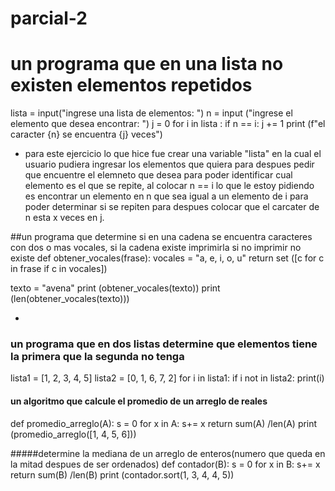 # parcial-2
# un programa que en una lista no existen elementos repetidos
lista = input("ingrese una lista de elementos: ")
n = input ("ingrese el elemento que desea encontrar: ")
j = 0
for i in lista :
    if n == i:
        j += 1
print (f"el caracter {n} se encuentra {j} veces")

- para este ejercicio lo que hice fue crear una variable "lista" en la cual el usuario pudiera ingresar los elementos que quiera para despues pedir que encuentre el elemneto que desea para poder identificar cual elemento es el que se repite, al colocar n == i lo que le estoy pidiendo es encontrar un elemento en n que sea igual a un elemento de i para poder determinar si se repiten para despues colocar que el carcater de n esta x veces en j.
  

##un programa que determine si en una cadena se encuentra caracteres con dos o mas vocales, si la cadena existe imprimirla si no imprimir no existe
def obtener_vocales(frase):
    vocales = "a, e, i, o, u" 
    return set ([c for c in frase if c in vocales])

texto = "avena"
print (obtener_vocales(texto))
print (len(obtener_vocales(texto)))

-

### un programa que en dos listas determine que elementos tiene la primera que la segunda no tenga
lista1 = [1, 2, 3, 4, 5]
lista2 = [0, 1, 6, 7, 2]
for i in lista1:
    if i not in lista2:
        print(i)
#### un algoritmo que calcule el promedio de un arreglo de reales
def promedio_arreglo(A):
    s = 0 
    for x in A:
        s+= x
    return sum(A) /len(A)
print (promedio_arreglo([1, 4, 5, 6]))

#####determine la mediana de un arreglo de enteros(numero que queda en la mitad despues de ser ordenados)
def contador(B):
    s = 0
    for x in B:
        s+= x
    return sum(B) /len(B)
print (contador.sort(1, 3, 4, 4, 5))
